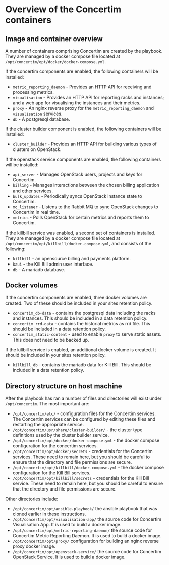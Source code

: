 # Overview of the Concertim containers

## Image and container overview

A number of containers comprising Concertim are created by the playbook.
They are managed by a docker compose file located at `/opt/concertim/opt/docker/docker-compose.yml`.

If the concertim components are enabled, the following containers will be installed:

* `metric_reporting_daemon` - Provides an HTTP API for receiving and processing metrics.
* `visualisation` - Provides an HTTP API for reporting racks and instances; and a web app
  for visualising the instances and their metrics.
* `proxy` - An nginx reverse proxy for the `metric_reporting_daemon` and `visualisation`
  services.
* `db` - A postgresql database.

If the cluster builder component is enabled, the following containers will be installed:

* `cluster_builder` - Provides an HTTP API for building various types of clusters on OpenStack.

If the openstack service components are enabled, the following containers will be installed:

* `api_server` - Manages OpenStack users, projects and keys for Concertim.
* `billing` - Manages interactions between the chosen billing application and other services.
* `bulk_updates` - Periodically syncs OpenStack instance state to Concertim.
* `mq_listener` - Listens to the Rabbit MQ to sync OpenStack changes to Concertim in real time.
* `metrics` - Polls OpenStack for certain metrics and reports them to Concertim.

If the killbill service was enabled, a second set of containers is installed.
They are managed by a docker compose file located at `/opt/concertim/opt/killbill/docker-compose.yml`,
and consists of the following:

* `killbill` - an opensource billing and payments platform.
* `kaui` - the Kill Bill admin user interface.
* `db` - A mariadb database.


## Docker volumes

If the concertim components are enabled, three docker volumes are created. Two
of these should be included in your sites retention policy.

* `concertim_db-data` - contains the postgresql data including the racks and instances.
  This should be included in a data retention policy.
* `concertim_rrd-data` - contains the historial metrics as rrd file.
  This should be included in a data retention policy.
* `concertim_static-content` - used to enable `proxy` to serve static assets.
  This does not need to be backed up.

If the killbill service is enabled, an additional docker volume is created.
It should be included in your sites retention policy.

* `killbill_db` - contains the mariadb data for Kill Bill.
  This should be included in a data retention policy.


## Directory structure on host machine

After the playbook has ran a number of files and directories will exist under `/opt/concertim`.
The most important are:

* `/opt/concertim/etc/` - configuration files for the Concertim services.  The
Concertim services can be configured by editing these files and restarting the
appropriate service.
* `/opt/concertim/usr/share/cluster-builder/` - the cluster type definitions used by the cluster builder service.
* `/opt/concertim/opt/docker/docker-compose.yml` - the docker compose configuration for the concertim services.
* `/opt/concertim/opt/docker/secrets` - credentials for the Concertim services.
  These need to remain here, but you should be careful to ensure that the directory and file permissions are secure.
* `/opt/concertim/opt/killbill/docker-compose.yml` - the docker compose configuration for the Kill Bill services.
* `/opt/concertim/opt/killbill/secrets` - credentials for the Kill Bill service.
  These need to remain here, but you should be careful to ensure that the directory and file permissions are secure.


Other directories include:

* `/opt/concertim/opt/ansible-playbook/` the ansible playbook that was cloned earlier in these instructions.
* `/opt/concertim/opt/visualisation-app/` the source code for Concertim Visualisation App.  It is used to build a docker image.
* `/opt/concertim/opt/metric-reporting-daemon/` the source code for Concertim Metric Reporting Daemon.  It is used to build a docker image.
* `/opt/concertim/opt/proxy/` configuration for building an nginx reverse proxy docker image.
* `/opt/concertim/opt/openstack-service/` the source code for Concertim OpenStack Service.  It is used to build a docker image.
